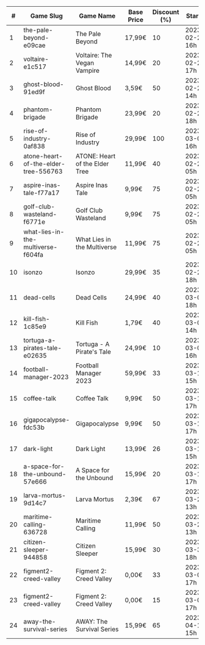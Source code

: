 |#|Game Slug|Game Name|Base Price|Discount (%)|Starts|Ends|
|---|---|---|---|---|---|---|
|1|the-pale-beyond-e09cae|The Pale Beyond|17,99€|10|2023-02-24 16h|2023-03-02 16h|
|2|voltaire-e1c517|Voltaire: The Vegan Vampire|14,99€|20|2023-02-27 17h|2023-03-06 17h|
|3|ghost-blood-91ed9f|Ghost Blood|3,59€|50|2023-02-28 14h|2023-03-07 14h|
|4|phantom-brigade|Phantom Brigade|23,99€|20|2023-02-28 18h|2023-03-07 18h|
|5|rise-of-industry-0af838|Rise of Industry|29,99€|100|2023-03-02 16h|2023-03-09 16h|
|6|atone-heart-of-the-elder-tree-556763|ATONE: Heart of the Elder Tree|11,99€|40|2023-02-24 05h|2023-03-12 05h|
|7|aspire-inas-tale-f77a17|Aspire Inas Tale|9,99€|75|2023-02-24 05h|2023-03-12 05h|
|8|golf-club-wasteland-f6771e|Golf Club Wasteland|9,99€|75|2023-02-24 05h|2023-03-12 05h|
|9|what-lies-in-the-multiverse-f604fa|What Lies in the Multiverse|11,99€|75|2023-02-24 05h|2023-03-12 05h|
|10|isonzo|Isonzo|29,99€|35|2023-02-27 18h|2023-03-12 17h|
|11|dead-cells|Dead Cells|24,99€|40|2023-03-06 18h|2023-03-13 17h|
|12|kill-fish-1c85e9|Kill Fish|1,79€|40|2023-03-07 14h|2023-03-14 13h|
|13|tortuga-a-pirates-tale-e02635|Tortuga - A Pirate's Tale|24,99€|10|2023-03-02 16h|2023-03-16 16h|
|14|football-manager-2023|Football Manager 2023|59,99€|33|2023-03-14 15h|2023-03-23 15h|
|15|coffee-talk|Coffee Talk|9,99€|50|2023-03-16 17h|2023-03-23 17h|
|16|gigapocalypse-fdc53b|Gigapocalypse|9,99€|50|2023-03-16 17h|2023-03-23 17h|
|17|dark-light|Dark Light|13,99€|26|2023-03-16 15h|2023-03-24 15h|
|18|a-space-for-the-unbound-57e666|A Space for the Unbound|15,99€|20|2023-03-16 17h|2023-03-26 17h|
|19|larva-mortus-9d14c7|Larva Mortus|2,39€|67|2023-03-27 13h|2023-04-03 13h|
|20|maritime-calling-636728|Maritime Calling|11,99€|50|2023-03-27 13h|2023-04-03 13h|
|21|citizen-sleeper-944858|Citizen Sleeper|15,99€|30|2023-03-30 18h|2023-04-05 18h|
|22|figment2-creed-valley|Figment 2: Creed Valley|0,00€|33|2023-03-09 17h|2023-04-08 16h|
|23|figment2-creed-valley|Figment 2: Creed Valley|0,00€|15|2023-03-09 17h|2023-04-08 16h|
|24|away-the-survival-series|AWAY: The Survival Series|15,99€|65|2023-04-15 15h|2023-04-29 15h|
